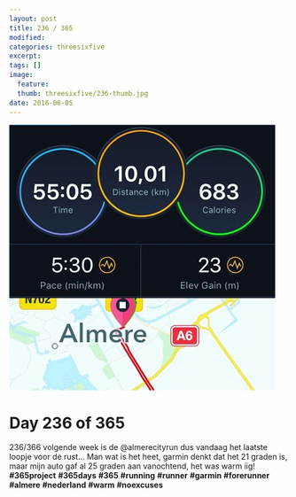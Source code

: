 ```yaml
---
layout: post
title: 236 / 365
modified:
categories: threesixfive
excerpt:
tags: []
image:
  feature: 
  thumb: threesixfive/236-thumb.jpg
date: 2016-06-05
---
```


![236](/images/threesixfive/236.jpg)

# Day 236 of 365

236/366 volgende week is de @almerecityrun dus vandaag het laatste loopje voor de rust... Man wat is het heet, garmin denkt dat het 21 graden is, maar mijn auto gaf al 25 graden aan vanochtend, het was warm iig! **\#365project** **\#365days** **\#365** **\#running** **\#runner** **\#garmin** **\#forerunner** **\#almere** **\#nederland** **\#warm** **\#noexcuses**
